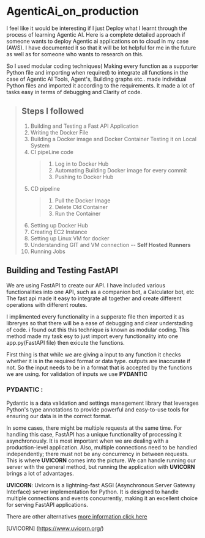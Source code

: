 ﻿# AgenticAi_on_production

 I feel like it would be interesting if I just Deploy what I learnt through the process of learning Agentic AI. Here is a complete detailed approach if someone wants to deploy Agentic ai applications on to cloud in my case (AWS). I have documented it so that it will be lot helpful for me in the future as well as for someone who wants to research on this.

  So I used modular coding techniques( Making every function as a supporter Python file and importing when required) to integrate all functions in the case of Agentic AI Tools, Agent's, Building graphs etc.. made individual Python files and imported it according to the requirements. It made a lot of tasks easy in terms of debugging and Clarity of code.
  

> ## **Steps I followed**
 > 1. Building and Testing a Fast API Application
>  2. Writing the Docker File
>  3. Building a Docker image and Docker Container Testing it on Local System
>  4. CI pipeLine code
>       > 1. Log in to Docker Hub
>       > 2. Automating Building Docker image for every commit
>       > 3. Pushing to Docker Hub
>  5. CD pipeline
>       > 1. Pull the Docker Image
>       > 2. Delete Old Container
>       > 3. Run the Container
>  6. Setting up Docker Hub
>  7. Creating EC2 Instance
>  8. Setting up Linux VM for docker
>  9. Understanding GIT and VM connection -- **Self Hosted Runners**
>  10. Running Jobs 

## **Building and Testing FastAPI**

We are using FastAPI to create our API. I have included various functionalities into one API, such as a companion bot, a Calculator bot, etc The fast api made it easy to integrate all together and create different operations with different routes. 

I implimented every functionality in a supperate file then imported it as libreryes so that there will be a ease of debugging and clear understading of code. i found out this this technique is known as modular coding. This method made my task esy to just import every functionality into one app.py(FastAPI file) then exicute the functions.

First thing is that while we are giving a input to any function it checks whether it is in the required format or data type. outputs are inaccurate if not. So the input needs to be in a format that is accepted by the functions we are using. for validation of inputs we use  **PYDANTIC**

### **PYDANTIC** :
Pydantic is a data validation and settings management library that leverages Python's type annotations to provide powerful and easy-to-use tools for ensuring our data is in the correct format.


In some cases, there might be multiple requests at the same time. For handling this case, FastAPI has a unique functionality of processing it asynchronously. It is most important when we are dealing with a production-level application. Also, multiple connections need to be handled independently; there must not be any concurrency in between requests. This is where **UVICORN** comes into the picture. We can handle running our server with the general method, but running the  application with **UVICORN** brings a lot of advantages.

**UVICORN**:  Uvicorn is a lightning-fast ASGI (Asynchronous Server Gateway Interface) server implementation for Python. It is designed to handle multiple connections and events concurrently, making it an excellent choice for serving FastAPI applications. 

There are other alternatives [more information click here](https://fastapi.tiangolo.com/deployment/manually/#install-the-server-program)

[UVICORN] (https://www.uvicorn.org/)





 
 
